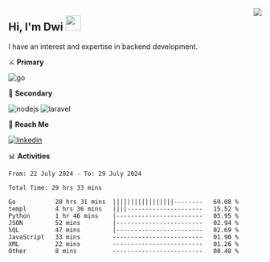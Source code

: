 [<img src="https://komarev.com/ghpvc/?username=masred&color=green&style=flat-square&label=Profile+Views" align="right">](github.com/masred)

## Hi, I'm Dwi <img src="https://raw.githubusercontent.com/MartinHeinz/MartinHeinz/master/wave.gif" width="30px">

I have an interest and expertise in backend development.

⚔️ **Primary**

![go](https://img.shields.io/badge/---?logo=go&label=Golang&style=social)

🔪 **Secondary**

![nodejs](https://img.shields.io/badge/---?logo=node.js&label=Node.js&style=social&logoColor=green)
![laravel](https://img.shields.io/badge/---?logo=laravel&label=Laravel&style=social)

🔗 **Reach Me**

[![linkedin](https://img.shields.io/badge/---?logo=linkedin&label=LinkedIn&style=social)](https://linkedin.com/in/dwifitriyanto)

📊 **Activities**

<!--START_SECTION:waka-->

```all_time
From: 22 July 2024 - To: 29 July 2024

Total Time: 29 hrs 33 mins

Go           20 hrs 31 mins  |||||||||||||||||--------   69.08 %
templ        4 hrs 36 mins   ||||---------------------   15.52 %
Python       1 hr 46 mins    |------------------------   05.95 %
JSON         52 mins         |------------------------   02.94 %
SQL          47 mins         |------------------------   02.69 %
JavaScript   33 mins         -------------------------   01.90 %
XML          22 mins         -------------------------   01.26 %
Other        8 mins          -------------------------   00.48 %
```

<!--END_SECTION:waka-->
